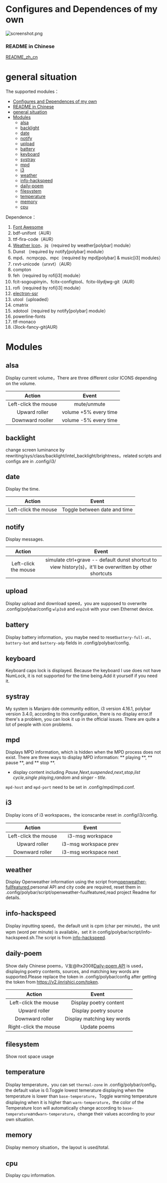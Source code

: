 # Configures and Dependences of my own

![screenshot.png](https://github.com/Dimerbone/dotfiles/blob/master/screenshot.png)

<!--more-->

### README in Chinese

[README_zh_cn](https://github.com/Dimerbone/dotfiles/blob/master/README.md)

<!--more-->

# general situation

The supported modules：

- [Configures and Dependences of my own](#configures-and-dependences-of-my-own)
- [README in Chinese](#readme-in-chinese)
- [general situation](#general-situation)
- [Modules](#modules)
  - [alsa](#alsa)
  - [backlight](#backlight)
  - [date](#date)
  - [notify](#notify)
  - [upload](#upload)
  - [battery](#battery)
  - [keyboard](#keyboard)
  - [systray](#systray)
  - [mpd](#mpd)
  - [i3](#i3)
  - [weather](#weather)
  - [info-hackspeed](#info-hackspeed)
  - [daily-poem](#daily-poem)
  - [filesystem](#filesystem)
  - [temperature](#temperature)
  - [memory](#memory)
  - [cpu](#cpu)

Dependence：

1. [Font Awesome](https://www.archlinux.org/packages/community/any/ttf-font-awesome/)
2. bdf-unifont（AUR）
3. ttf-fira-code（AUR）
4. [Weather Icon](https://github.com/erikflowers/weather-icons)、jq（required by weather[polybar] module）
5. Dunst （required by notify[polybar] module）
6. mpd、ncmpcpp、mpc（required by mpd[polybar] & music[i3] modules）
7. rxvt-unicode（urxvt）（AUR）
8. compton
9. feh（required by rofi[i3] module）
10. fcit-sogoupinyin、fcitx-configtool、fcitx-lilydjwg-git（AUR）
11. rofi（required by rofi[i3] module）
12. [electron-ssr](https://github.com/shadowsocksrr/electron-ssr/releases/)
13. utool（uploaded）
14. cmatrix
15. xdotool（required by notify[polybar] module）
16. powerline-fonts
17. ttf-monaco
18. i3lock-fancy-git(AUR)

<!--more-->

# Modules

## alsa

Display current volume，There are three different color ICONS depending on the volume.

| Action                    | Event                   |
| :-----------------------: |:---------------------: |
| Left-click the mouse      | mute/unmute             |
| Upward roller             | volume +5% every time   |
| Downward rooller          | volume -5% every time   |

## backlight

change screen luminance by rewriting/sys/class/backlight/intel_backlight/brightness，related scripts and configs are in .config/i3/

## date

Display the time.

| Action | Event |
| :--------------------: | :---------------------: |
| Left-click the mouse | Toggle between date and time |

## notify

Display messages.

| Action | Event |
| :------: | :---------------------------------: |
| Left-click the mouse | simulate ctrl+grave -- default dunst shortcut to view history(s)，it'll be overwritten by other shortcuts |

## upload

Display upload and download speed，you are supposed to overwrite .config/polybar/config `wlp3s0` and `enp2s0` with your own Ethernet device.


## battery

Display battery information，you maybe need to reset`battery-full-at`、`battery-bat` and `battery-adp` fields in .config/polybar/config.

## keyboard

Keyboard caps lock is displayed. Because the keyboard I use does not have NumLock, it is not supported for the time being.Add it yourself if you need it.

## systray

My system is Manjaro dde community edition, i3 version 4.16.1, polybar version 3.4.0, according to this configuration, there is no display error.If there's a problem, you can look it up in the official issues. There are quite a lot of people with icon problems.

## mpd

Displays MPD information, which is hidden when the MPD process does not exist. There are three ways to display MPD information: ** playing **, ** pause **, and ** stop **.

- display content including *Pause*,*Next*,*suspended*,*next*,*stop*,*list cycle*,*single playing*,*random* and *singer - title*.

`mpd-host` and `mpd-port` need to be set in .config/mpd/mpd.conf.

## i3

Display icons of i3 workspaces，the iconscanbe reset in .config/i3/config.

| Action | Event |
| :------: | :------: |
| Left-click the mouse | i3-msg workspace <index> |
| Upward roller | i3-msg workspace prev    |
| Downward roller | i3-msg workspace next    |


## weather

Display Openweather information using the script from[openweather-fullfeatured](https://github.com/polybar/polybar-scripts/tree/master/polybar-scripts/openweathermap-fullfeatured),personal API and city code are required, reset them in .config/polybar/script/openweather-fuulfeatured,read project Readme for details.

## info-hackspeed

Display inputting speed，the default unit is cpm (char per minute)，the unit wpm (word per minute) is available，set it in config/polybar/script/info-hackspeed.sh.The script is from [info-hackspeed](https://github.com/polybar/polybar-scripts/tree/master/polybar-scripts/info-hackspeed).

## daily-poem

Show daily Chinese poems，V友@lhx2008[Daily-poem API](https://www.jinrishici.com/) is used，displaying poetry contents, sources, and matching key words are supported.Please replace the token in .config/polybar/config after getting the token from https://v2.jinrishici.com/token.

| Action | Event |
| :------: | :--------: |
| Left-click the mouse | Display poetry content |
| Upward roller | Display poetry source |
| Downward roller | Display matching key words |
| Right-click the mouse | Update poems |

## filesystem

Show root space usage

## temperature

Display temperature，you can set `thermal-zone` in .config/polybar/config，the default value is 0.Toggle lowest temerature displaying when the temperature is lower than `base-temperature`，Toggle warning temperature displaying when it is higher than `warn-temperature`，the color of the Temperature Icon will automatically change according to `base-temperature`and`warn-temperature`，change their values according to your own situation.

## memory

Display memory situation，the layout is used/total.

## cpu

Display cpu information.
